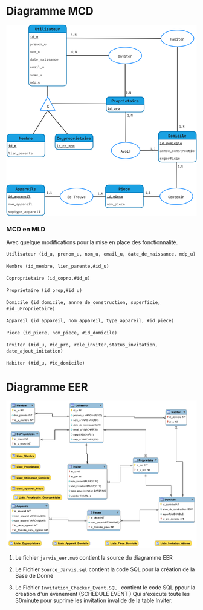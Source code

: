 # Diagramme MCD

![](Jarvis_mcd.png)


### MCD en MLD

Avec quelque modifications pour la mise en place des fonctionnalité.

```
Utilisateur (id_u, prenom_u, nom_u, email_u, date_de_naissance, mdp_u)

Membre (id_membre, lien_parente,#id_u)

Coproprietaire (id_copro,#id_u)

Proprietaire (id_prop,#id_u)

Domicile (id_domicile, annne_de_construction, superficie, #id_uProprietaire)

Appareil (id_appareil, nom_appareil, type_appareil, #id_piece)

Piece (id_piece, nom_piece, #id_domicile)

Inviter (#id_u, #id_pro, role_inviter,status_invitation, date_ajout_initation)

Habiter (#id_u, #id_domicile)
```

# Diagramme EER

![](Jarvis_eer.png)
1) Le fichier ```jarvis_eer.mwb``` contient la source du diagramme EER

2) Le Fichier ```Source_Jarvis.sql``` contient la code SQL pour la création de la Base de Donné

3) Le Fichier ```Invitation_Checker_Event.SQL ``` contient le code SQL ppour la création d'un évènement (SCHEDULE EVENT ) Qui s'execute toute les 30minute pour suprimé les invitation invalide de la table Inviter. 
